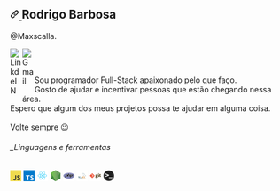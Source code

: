 <article class="markdown-body entry-content container-lg f5" itemprop="text">
    <h1>
        <a id="user-content-rodrigo-barbosa" class="anchor" aria-hidden="true" href="#rodrigo-barbosa">
            <svg class="octicon octicon-link" viewBox="0 0 16 16" version="1.1" width="16" height="16" aria-hidden="true">
                <path
                    fill-rule="evenodd"
                    d="M7.775 3.275a.75.75 0 001.06 1.06l1.25-1.25a2 2 0 112.83 2.83l-2.5 2.5a2 2 0 01-2.83 0 .75.75 0 00-1.06 1.06 3.5 3.5 0 004.95 0l2.5-2.5a3.5 3.5 0 00-4.95-4.95l-1.25 1.25zm-4.69 9.64a2 2 0 010-2.83l2.5-2.5a2 2 0 012.83 0 .75.75 0 001.06-1.06 3.5 3.5 0 00-4.95 0l-2.5 2.5a3.5 3.5 0 004.95 4.95l1.25-1.25a.75.75 0 00-1.06-1.06l-1.25 1.25a2 2 0 01-2.83 0z">
                </path>
            </svg>
        </a>
        <font style="vertical-align: inherit;">
            <font style="vertical-align: inherit;">
                Rodrigo Barbosa
            </font>
        </font>
    </h1>
    <p>
        <font style="vertical-align: inherit;">
            <font style="vertical-align: inherit;">
                @Maxscalla.
            </font>
        </font>
    </p>
    <p>
        <a target="_blank" href="https://www.linkedin.com/in/rodrigo-barbosa-7a1429157/">
            <img align="left" alt="LinkdeIN" width="22px" src="https://www.flaticon.com/svg/static/icons/svg/174/174857.svg" />
        </a>
        <!-- <a target="_blank" href="https://api.whatsapp.com/send?phone=5584999828379">
            <img align="left" alt="Whatsapp" width="22px" src="https://cdn.jsdelivr.net/npm/simple-icons@v3/icons/whatsapp.svg" />
        </a> -->
        <!-- <a target="_blank" href="https://www.instagram.com/ary.clenio/">
            <img align="left" alt="Instagram" width="22px" src="https://www.flaticon.com/svg/static/icons/svg/174/174855.svg" />
        </a> -->
        <!-- <a target="_blank" href="https://dev.to/aryclenio/">
            <img align="left" alt="Devto" width="22px" src="https://cdn.jsdelivr.net/npm/simple-icons@v3/icons/dev-dot-to.svg" />
        </a> -->
        <a target="_blank" href="mailto:arycleniobarros@gmail.com">
            <img align="left" alt="Gmail" width="22px" src="https://www.flaticon.com/svg/static/icons/svg/732/732200.svg" />
        </a>
        <!-- <a target="_blank" href="https://fb.com/aryxb">
            <img align="left" alt="Facebook" width="22px" src="https://www.flaticon.com/svg/static/icons/svg/733/733547.svg" />
        </a> -->
    </p>
    <br/>
    <br/>
    <p>
        <font style="vertical-align: inherit;">
            <font style="vertical-align: inherit;">Sou programador Full-Stack apaixonado pelo que faço. </font>
            <br/>
            <font style="vertical-align: inherit;">Gosto de ajudar e incentivar pessoas que estão chegando nessa área.</font>
            <br/>
            <font style="vertical-align: inherit;">Espero que algum dos meus projetos possa te ajudar em alguma coisa.</font>
            <br/>
            <br/>
            <font style="vertical-align: inherit;">Volte sempre 😉 </font>
        </font>
    </p>
    <h6>
        <font style="vertical-align: inherit;">
            <font style="vertical-align: inherit;">
                _Linguagens e ferramentas
            </font>
        </font>
    </h6>
    <p>
        <code><img height="20" src="https://raw.githubusercontent.com/github/explore/80688e429a7d4ef2fca1e82350fe8e3517d3494d/topics/javascript/javascript.png"></code>
        <code><img height="20" src="https://raw.githubusercontent.com/github/explore/80688e429a7d4ef2fca1e82350fe8e3517d3494d/topics/typescript/typescript.png"></code>
        <code><img height="20" src="https://raw.githubusercontent.com/github/explore/80688e429a7d4ef2fca1e82350fe8e3517d3494d/topics/react/react.png"></code>
        <code><img height="20" src="https://raw.githubusercontent.com/github/explore/80688e429a7d4ef2fca1e82350fe8e3517d3494d/topics/nodejs/nodejs.png"></code>
        <!-- <code><img height="20" src="https://raw.githubusercontent.com/github/explore/80688e429a7d4ef2fca1e82350fe8e3517d3494d/topics/vue/vue.png"></code> -->
        <!-- <code><img height="20" src="https://raw.githubusercontent.com/github/explore/80688e429a7d4ef2fca1e82350fe8e3517d3494d/topics/cpp/cpp.png"></code> -->
        <code><img height="20" src="https://raw.githubusercontent.com/github/explore/80688e429a7d4ef2fca1e82350fe8e3517d3494d/topics/php/php.png"></code>
        <code><img height="20" src="https://raw.githubusercontent.com/github/explore/80688e429a7d4ef2fca1e82350fe8e3517d3494d/topics/mysql/mysql.png"></code>
        <code><img height="20" src="https://raw.githubusercontent.com/github/explore/80688e429a7d4ef2fca1e82350fe8e3517d3494d/topics/git/git.png"></code>
        <code><img height="20" src="https://raw.githubusercontent.com/github/explore/80688e429a7d4ef2fca1e82350fe8e3517d3494d/topics/terminal/terminal.png"></code>
    </p>
</article>

